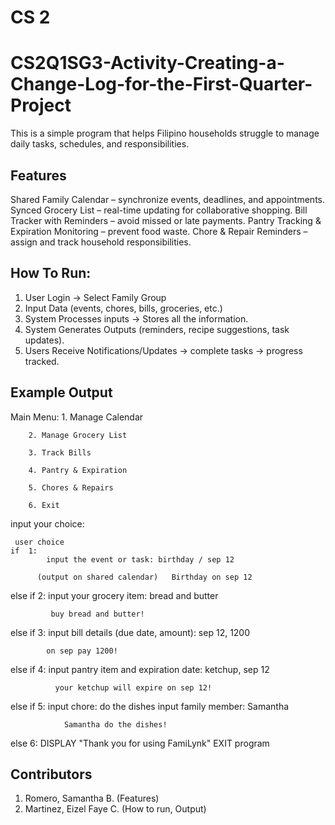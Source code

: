 # CS 2

# CS2Q1SG3-Activity-Creating-a-Change-Log-for-the-First-Quarter-Project
This is a simple program that helps Filipino households struggle to manage daily tasks, schedules, and responsibilities.

## Features
Shared Family Calendar – synchronize events, deadlines, and appointments.
Synced Grocery List – real-time updating for collaborative shopping.
Bill Tracker with Reminders – avoid missed or late payments.
Pantry Tracking & Expiration Monitoring – prevent food waste.
Chore & Repair Reminders – assign and track household responsibilities.

## How To Run:
1. User Login → Select Family Group
2. Input Data (events, chores, bills, groceries, etc.)
3. System Processes inputs → Stores all the information.
4. System Generates Outputs (reminders, recipe suggestions, task updates).
5. Users Receive Notifications/Updates → complete tasks → progress tracked.

## Example Output

Main Menu:
        1. Manage Calendar
        
        2. Manage Grocery List
        
        3. Track Bills
        
        4. Pantry & Expiration
        
        5. Chores & Repairs
        
        6. Exit
        

   input your choice:

     user choice
    if  1: 
            input the event or task: birthday / sep 12
                 
          (output on shared calendar)   Birthday on sep 12
              
            
else if 2: 
            input your grocery item:  bread and butter
            
             buy bread and butter!

         
 else if 3:
            input bill details (due date, amount): sep 12, 1200

            on sep pay 1200!
else if  4: 
            input pantry item and expiration date: ketchup, sep 12
             
              your ketchup will expire on sep 12!
          
else if  5:
            input chore: do the dishes
            input family member: Samantha

                Samantha do the dishes!
        
   else  6:
            DISPLAY "Thank you for using FamiLynk"
            EXIT program


## Contributors
1. Romero, Samantha B. (Features)
2. Martinez, Eizel Faye C. (How to run, Output)
